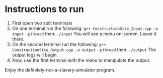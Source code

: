 # Instructions to run
1. First open two split terminals
2. On one terminal run the following:
`g++ ConstructionSite_Input.cpp -o input -pthread`
then:
`./input`
You will see a menu on-screen. Leave it there.
3. On the second terminal run the following:
`g++ ConstructionSite_Output.cpp -o output -pthread`
then:
`./output`
The output logs will begin.
4. Now, use the first terminal with the menu to manipulate the output.

Enjoy the definitely-not-a-slavery-simulator program.
